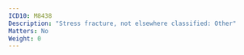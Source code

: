 ```yaml
---
ICD10: M8438
Description: "Stress fracture, not elsewhere classified: Other"
Matters: No
Weight: 0
---
```


